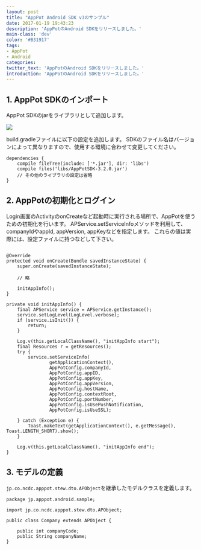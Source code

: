 ```yaml
---
layout: post
title: "AppPot Android SDK v3のサンプル"
date: 2017-01-19 19:43:23
description: 'AppPotのAndroid SDKをリリースしました。'
main-class: 'dev'
color: '#B31917'
tags:
- AppPot
- Android
categories:
twitter_text: 'AppPotのAndroid SDKをリリースしました。'
introduction: 'AppPotのAndroid SDKをリリースしました。'
---
```


## 1. AppPot SDKのインポート
AppPot SDKのjarをライブラリとして追加します。

![](http://docs.apppot.jp/apppot/AndroidSDK_images/sample-android-sdk-import-lib.png)

build.gradleファイルに以下の設定を追加します。
SDKのファイル名はバージョンによって異なりますので、使用する環境に合わせて変更してください。
```
dependencies {
    compile fileTree(include: ['*.jar'], dir: 'libs')
    compile files('libs/AppPotSDK-3.2.0.jar')
    // その他のライブラリの設定は省略
}
```

## 2. AppPotの初期化とログイン

Login画面のActivityのonCreateなど起動時に実行される場所で、AppPotを使うための初期化を行います。
APService.setServiceInfoメソッドを利用して、companyIdやappId, appVersion, appKeyなどを指定します。
これらの値は実際には、設定ファイルに持つなどして下さい。

```

@Override
protected void onCreate(Bundle savedInstanceState) {
    super.onCreate(savedInstanceState);

    // 略

    initAppInfo();
}

private void initAppInfo() {
    final APService service = APService.getInstance();
    service.setLogLevel(LogLevel.verbose);
    if (service.isInit()) {
        return;
    }

    Log.v(this.getLocalClassName(), "initAppInfo start");
    final Resources r = getResources();
    try {
        service.setServiceInfo(
                getApplicationContext(),
                AppPotConfig.companyId,
                AppPotConfig.appID,
                AppPotConfig.appKey,
                AppPotConfig.appVersion,
                AppPotConfig.hostName,
                AppPotConfig.contextRoot,
                AppPotConfig.portNumber,
                AppPotConfig.isUsePushNotification,
                AppPotConfig.isUseSSL);

    } catch (Exception e) {
        Toast.makeText(getApplicationContext(), e.getMessage(), Toast.LENGTH_SHORT).show();
    }

    Log.v(this.getLocalClassName(), "initAppInfo end");
}
```

## 3. モデルの定義

`jp.co.ncdc.apppot.stew.dto.APObject`を継承したモデルクラスを定義します。

```
package jp.apppot.android.sample;

import jp.co.ncdc.apppot.stew.dto.APObject;

public class Company extends APObject {

    public int companyCode;
    public String companyName;
}
```


